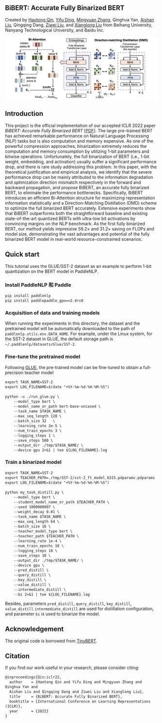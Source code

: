 ## BiBERT: Accurate Fully Binarized BERT

Created by [Haotong Qin](https://htqin.github.io/), [Yifu Ding](https://yifu-ding.github.io/), [Mingyuan Zhang](https://scholar.google.com/citations?user=2QLD4fAAAAAJ&hl=en), Qinghua Yan, [Aishan Liu](https://liuaishan.github.io/), Qingqing Dang, [Ziwei Liu](https://liuziwei7.github.io/), and [Xianglong Liu](https://xlliu-beihang.github.io/) from Beihang University, Nanyang Technological University, and Baidu Inc.

![loading-ag-172](./overview.png)

## Introduction

This project is the official implementation of our accepted ICLR 2022 paper *BiBERT: Accurate Fully Binarized BERT* [[PDF](https://openreview.net/forum?id=5xEgrl_5FAJ)]. The large pre-trained BERT has achieved remarkable performance on Natural Language Processing (NLP) tasks but is also computation and memory expensive. As one of the powerful compression approaches, binarization extremely reduces the computation and memory consumption by utilizing 1-bit parameters and bitwise operations. Unfortunately, the full binarization of BERT (i.e., 1-bit weight, embedding, and activation) usually suffer a significant performance drop, and there is rare study addressing this problem. In this paper, with the theoretical justification and empirical analysis, we identify that the severe performance drop can be mainly attributed to the information degradation and optimization direction mismatch respectively in the forward and backward propagation, and propose BiBERT, an accurate fully binarized BERT, to eliminate the performance bottlenecks. Specifically, BiBERT introduces an efficient Bi-Attention structure for maximizing representation information statistically and a Direction-Matching Distillation (DMD) scheme to optimize the full binarized BERT accurately. Extensive experiments show that BiBERT outperforms both the straightforward baseline and existing state-of-the-art quantized BERTs with ultra-low bit activations by convincing margins on the NLP benchmark. As the first fully binarized BERT, our method yields impressive $59.2\times$ and $31.2\times$ saving on FLOPs and model size, demonstrating the vast advantages and potential of the fully binarized BERT model in real-world resource-constrained scenarios.

## Quick start

This tutorial uses the GLUE/SST-2 dataset as an example to perform 1-bit quantization on the BERT model in PaddleNLP.

### Install PaddleNLP 和 Paddle

```shell
pip install paddlenlp
pip install paddlepaddle_gpu==2.4rc0
```

### Acquisition of data and training models

When running the experiments in this directory, the dataset and the pretrained model will be automatically downloaded to the path of `paddlenlp.utils.env.DATA_HOME`. For example, under the Linux system, for the SST-2 dataset in GLUE, the default storage path is `~/.paddlenlp/datasets/Glue/SST-2`.

### Fine-tune the pretrained model

Following [GLUE](https://github.com/PaddlePaddle/PaddleNLP/tree/develop/examples/benchmark/glue/run_glue.py), the pre-trained model can be fine-tuned to obtain a full-precision teacher model

```shell
export TASK_NAME=SST-2
export LOG_FILENAME=$(date "+%Y-%m-%d-%H-%M-%S")

python -u ./run_glue.py \
    --model_type bert \
    --model_name_or_path bert-base-uncased \
    --task_name $TASK_NAME \
    --max_seq_length 128 \
    --batch_size 32   \
    --learning_rate 2e-5 \
    --num_train_epochs 3 \
    --logging_steps 1 \
    --save_steps 500 \
    --output_dir ./tmp/$TASK_NAME/ \
    --device gpu 2>&1 | tee ${LOG_FILENAME}.log
```

### Train a binarized model

```shell
export TASK_NAME=SST-2
export TEACHER_PATH=./tmp/SST-2/sst-2_ft_model_6315.pdparams.pdparams
export LOG_FILENAME=$(date "+%Y-%m-%d-%H-%M-%S")

python my_task_distill.py \
    --model_type bert \
    --student_model_name_or_path $TEACHER_PATH \
    --seed 1000000007 \
    --weight_decay 0.01 \
    --task_name $TASK_NAME \
    --max_seq_length 64 \
    --batch_size 16 \
    --teacher_model_type bert \
    --teacher_path $TEACHER_PATH \
    --learning_rate 1e-4 \
    --num_train_epochs 10 \
    --logging_steps 10 \
    --save_steps 10 \
    --output_dir ./tmp/$TASK_NAME/ \
    --device gpu \
    --pred_distill \
    --query_distill \
    --key_distill \
    --value_distill \
    --intermediate_distill \
    --bi 2>&1 | tee ${LOG_FILENAME}.log
```

Besides, parameters `pred_distill`, `query_distill`, `key_distill`, `value_distill` `intermediate_distill` are used for distillation configuration, and parameter `bi` is used to binarize the model.

## Acknowledgement

The original code is borrowed from [TinyBERT](https://github.com/PaddlePaddle/PaddleNLP/tree/develop/examples/model_compression/tinybert).

## Citation

If you find our work useful in your research, please consider citing:

```shell
@inproceedings{Qin:iclr22,
  author    = {Haotong Qin and Yifu Ding and Mingyuan Zhang and Qinghua Yan and 
  Aishan Liu and Qingqing Dang and Ziwei Liu and Xianglong Liu},
  title     = {BiBERT: Accurate Fully Binarized BERT},
  booktitle = {International Conference on Learning Representations (ICLR)},
  year      = {2022}
}
```


